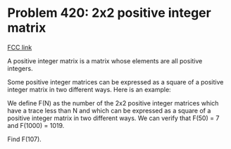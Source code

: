 # Problem 420: 2x2 positive integer matrix

[FCC link](https://www.freecodecamp.org/learn/coding-interview-prep/project-euler/problem-420-2x2-positive-integer-matrix)

A positive integer matrix is a matrix whose elements are all positive integers.

Some positive integer matrices can be expressed as a square of a positive
integer matrix in two different ways. Here is an example:

We define F(N) as the number of the 2x2 positive integer matrices which have a
trace less than N and which can be expressed as a square of a positive integer
matrix in two different ways. We can verify that F(50) = 7 and F(1000) = 1019.

Find F(107).
